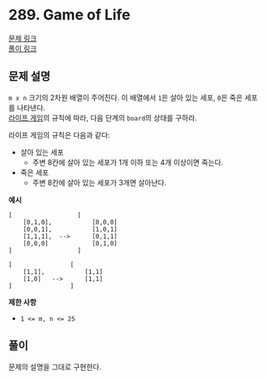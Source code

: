 # 289. Game of Life
[문제 링크](https://leetcode.com/problems/game-of-life/ )  
[풀이 링크](LC289.java )  

## 문제 설명
`m x n` 크기의 2차원 배열이 주어진다. 이 배열에서 `1`은 살아 있는 세포, `0`은 죽은 세포를 나타낸다.  
[라이프 게임](https://ko.wikipedia.org/wiki/%EB%9D%BC%EC%9D%B4%ED%94%84_%EA%B2%8C%EC%9E%84)의 규칙에 따라, 다음 단계의 `board`의 상태를 구하라.  

라이프 게임의 규칙은 다음과 같다:  
* 살아 있는 세포  
  * 주변 8칸에 살아 있는 세포가 1개 이하 또는 4개 이상이면 죽는다.  
* 죽은 세포  
  * 주변 8칸에 살아 있는 세포가 3개면 살아난다.  

**예시**
```
[                  [
    [0,1,0],           [0,0,0]       
    [0,0,1],           [1,0,1]
    [1,1,1],  -->      [0,1,1]
    [0,0,0]            [0,1,0]
]                  ]

[                [
    [1,1],           [1,1]
    [1,0]   -->      [1,1]
]                ]
```

**제한 사항**  
* `1 <= m, n <= 25`  

## 풀이
문제의 설명을 그대로 구현한다.  
